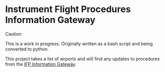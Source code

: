 # Instrument Flight Procedures Information Gateway

> [!CAUTION]
> This is a work in progress. Originally written as a bash script and being converted to python.

This project takes a list of airports and will find any updates to procedures from the [IFP Information Gateway](https://www.faa.gov/air_traffic/flight_info/aeronav/procedures/).
